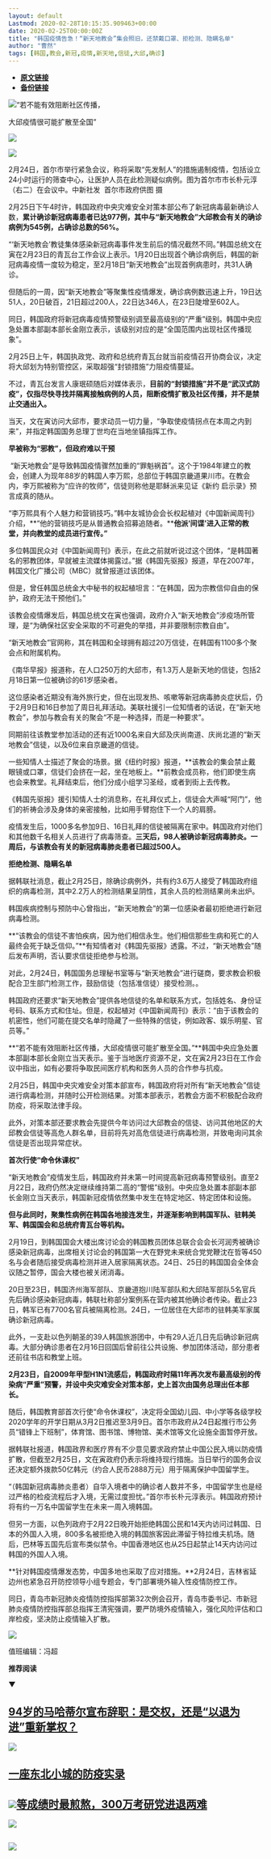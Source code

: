 ```yaml
---
layout: default
Lastmod: 2020-02-28T10:15:35.909463+00:00
date: 2020-02-25T00:00:00Z
title: "韩国疫情告急！“新天地教会”集会照旧，还禁戴口罩、拒检测、隐瞒名单"
author: "曹然"
tags: [韩国,教会,新冠,疫情,新天地,信徒,大邱,确诊]
---
```


* [**原文链接**](https://mp.weixin.qq.com/s/ykXnjJFnwlnnkeysxuqEqw)
* [**备份链接**](http://archive.is/0Pv6K)


![](/images/post/f41406ec9ad46136ba4493dadf70b2d1.jpg)“若不能有效阻断社区传播，

大邱疫情很可能扩散至全国”

![](/images/post/5068c0a7c0924f3c134f3186e9e4ae73.jpg)  

![](/images/post/666dff5fca7993a27694ca58876db014.jpg)

2月24日，首尔市举行紧急会议，称将采取“先发制人”的措施遏制疫情，包括设立24小时运行的筛查中心，让医护人员在此检测疑似病例。图为首尔市市长朴元淳（右二）在会议中。中新社发  首尔市政府供图 摄

2月25日下午4时许，韩国政府中央灾难安全对策本部公布了新冠病毒最新确诊人数，**累计确诊新冠病毒患者已达977例，其中与“新天地教会”大邱教会有关的确诊病例为545例，占确诊总数的56%。**

“‘新天地教会’教徒集体感染新冠病毒事件发生前后的情况截然不同。”韩国总统文在寅在2月23日的青瓦台工作会议上表示。1月20日出现首个确诊病例后，韩国的新冠病毒疫情一度较为稳定，至2月18日“新天地教会”出现首例病患时，共31人确诊。

但随后的一周，因“新天地教会”等聚集性疫情爆发，确诊病例数迅速上升，19日达51人，20日破百，21日超过200人，22日达346人，在23日陡增至602人。

同日，韩国政府将新冠病毒疫情预警级别调至最高级别的“严重”级别。韩国中央应急处置本部副本部长金刚立表示，该级别对应的是“全国范围内出现社区传播现象”。

2月25日上午，韩国执政党、政府和总统府青瓦台就当前疫情召开协商会议，决定将大邱划为特别管控区，采取超强“封锁措施”力阻疫情蔓延。

不过，青瓦台发言人康珉硕随后对媒体表示，**目前的“封锁措施”并不是“武汉式防疫”，仅指尽快寻找并隔离接触病例的人员，阻断疫情扩散及社区传播，并不是禁止交通出入。**

当天，文在寅访问大邱市，要求动员一切力量，“争取使疫情拐点在本周之内到来”，并指定韩国国务总理丁世均在当地坐镇指挥工作。

**早被称为“邪教”，但政府难以干预**  

 “新天地教会”是导致韩国疫情骤然加重的“罪魁祸首”。这个于1984年建立的教会，创建人为现年88岁的韩国人李万熙，总部位于韩国京畿道果川市。在教会内，李万熙被称为“应许的牧师”，信徒则称他是耶稣派来见证《新约 启示录》预言成真的随从。

“李万熙具有个人魅力和营销技巧。”韩中友城协会会长权起植对《中国新闻周刊》介绍，**“他的营销技巧是从普通教会招募追随者。****他派‘间谍’进入正常的教堂，并向教堂的成员进行宣传。”**

多位韩国民众对《中国新闻周刊》表示，在此之前就听说过这个团体，“是韩国著名的邪教团体，早就被主流媒体揭露过。”据《韩国先驱报》报道，早在2007年，韩国文化广播公司（MBC）就曾报道过该团体。

但是，曾任韩国总统金大中秘书的权起植坦言：“在韩国，因为宗教信仰自由的保护，政府无法干预他们。”

该教会疫情爆发后，韩国总统文在寅也强调，政府介入“新天地教会”涉疫场所管理，是“为确保社区安全采取的不可避免的举措，并非要限制宗教自由”。

“新天地教会”官网称，其在韩国和全球拥有超过20万信徒，在韩国有1100多个聚会点和附属机构。

《南华早报》报道称，在人口250万的大邱市，有1.3万人是新天地的信徒，包括2月18日第一位被确诊的61岁感染者。

这位感染者近期没有海外旅行史，但在出现发热、咳嗽等新冠病毒肺炎症状后，仍于2月9日和16日参加了周日礼拜活动。美联社援引一位知情者的话说，在“新天地教会”，参加与教会有关的聚会“不是一种选择，而是一种要求”。

同期前往该教堂参加活动的还有近1000名来自大邱及庆尚南道、庆尚北道的“新天地教会”信徒，以及6位来自京畿道的信徒。

一些知情人士描述了聚会的场景。据《纽约时报》报道，**该教会的集会禁止戴眼镜或口罩，信徒们会挤在一起，坐在地板上。**前教会成员称，他们即使生病也会来教堂。礼拜结束后，他们分成小组学习圣经，或者到街上去传教。

《韩国先驱报》援引知情人士的消息称，在礼拜仪式上，信徒会大声喊“阿门”，他们的祈祷会涉及身体的亲密接触，比如用手臂抱住下一个人的肩膀。

疫情发生后，1000多名参加9日、16日礼拜的信徒被隔离在家中。韩国政府对他们和其他数千名相关人员进行了病毒筛查。**三天后，98人被确诊新冠病毒肺炎。一周后，与该教会有关的新冠病毒肺炎患者已超过500人。**

**拒绝检测、隐瞒名单**

据韩联社消息，截止2月25日，除确诊病例外，共有约3.6万人接受了韩国政府组织的病毒检测，其中2.2万人的检测结果呈阴性，其余人员的检测结果尚未出炉。

韩国疾病控制与预防中心曾指出，“新天地教会”的第一位感染者最初拒绝进行新冠病毒检测。

**“该教会的信徒不害怕疾病，因为他们相信永生。他们相信那些生病和死亡的人最终会死于缺乏信仰。”**有知情者对《韩国先驱报》透露。不过，“新天地教会”随后发布声明，否认要求信徒拒绝参与检测。

对此，2月24日，韩国国务总理秘书室等与“新天地教会”进行磋商，要求教会积极配合卫生部门检测工作，鼓励信徒（包括准信徒）接受检测。。

韩国政府还要求“新天地教会”提供各地信徒的名单和联系方式，包括姓名、身份证号码、联系方式和住址。但是，权起植对《中国新闻周刊》表示：“由于该教会的机密性，他们可能在提交名单时隐藏了一些特殊的信徒，例如政客、娱乐明星、官员等。”

**“若不能有效阻断社区传播，大邱疫情很可能扩散至全国。”**韩国中央应急处置本部副本部长金刚立当天表示。鉴于当地医疗资源不足，文在寅2月23日在工作会议中指出，如有必要将争取民间医疗机构和医务人员的合作参与抗疫。

2月25日，韩国中央灾难安全对策本部宣布，韩国政府将对所有“新天地教会”信徒进行病毒检测，并随时公开检测结果。对策本部表示，若教会方面不积极配合政府防疫，将采取法律手段。

此外，对策本部还要求教会先提供今年访问过大邱教会的信徒、访问其他地区的大邱教会信徒等高危人群名单，目前将先对高危信徒进行病毒检测，并致电询问其余信徒是否出现异常症状。

**首次行使“命令休课权”**  

“新天地教会”疫情发生后，韩国政府并未第一时间提高新冠病毒预警级别。直至2月22日，政府仍然决定继续维持第二高的“警惕”级别。中央应急处置本部副本部长金刚立当天表示，韩国新冠疫情依然集中发生在特定地区、特定团体和设施。

**但与此同时，聚集性病例在韩国各地接连发生，并逐渐影响到韩国军队、驻韩美军、韩国国会和总统府青瓦台等机构。**

2月19日，到韩国国会大楼出席讨论会的韩国教员团体总联合会会长河润秀被确诊感染新冠病毒，出席相关讨论会的韩国第一大在野党未来统合党党鞭沈在哲等450名与会者随后接受病毒检测并进入居家隔离状态。24日、25日的韩国国会全体会议随之暂停，国会大楼也被关闭消毒。

20日至23日，韩国济州海军部队、京畿道抱川陆军部队和大邱陆军部队5名官兵先后确诊感染新冠病毒，韩联社称部分案例系在营内被其他确诊者传染。截止23日，韩军已有7700名官兵被隔离检测。24日，一位居住在大邱市的驻韩美军家属确诊新冠病毒。

此外，一支赴以色列朝圣的39人韩国旅游团中，中有29人近几日先后确诊新冠病毒。大部分确诊患者在2月16日回国后曾前往公共设施、参加团体活动，部分患者还前往书店和教堂上班。

**2月23日，自2009年甲型H1N1流感后，韩国政府时隔11年再次发布最高级别的传染病“严重”预警，并设中央灾难安全对策本部，史上首次由国务总理出任本部长。**

随后，韩国教育部首次行使“命令休课权”，决定将全国幼儿园、中小学等各级学校2020学年的开学日期从3月2日推迟至3月9日。首尔市政府从24日起推行市公务员“错锋上下班制”，体育馆、图书馆、博物馆、美术馆等文化设施全面暂停开放。

据韩联社报道，韩国政界和医疗界有不少意见要求政府禁止中国公民入境以防疫情扩散，但截至2月25日，文在寅政府仍表示将维持现行措施。当日举行的国务会议还决定额外拨款50亿韩元（约合人民币2888万元）用于隔离保护中国留学生。

“（韩国新冠病毒肺炎患者）自华入境者中的确诊者人数并不多，中国留学生也是经过严格的检疫流程后才入境，无需过度担忧。”首尔市长朴元淳表示。韩国政府预计将有约一万名中国留学生在未来一周入境韩国。

但另一方面，以色列政府于2月22日晚开始拒绝韩国公民和14天内访问过韩国、日本的外国人入境，800多名被拒绝入境的韩国旅客因此滞留于特拉维夫机场。随后，巴林等五国先后宣布类似禁令。中国香港地区也从25日起禁止14天内访问过韩国的外国人入境。

**针对韩国疫情爆发态势，中国多地也采取了应对措施。**2月24日，吉林省延边州也紧急召开防控领导小组专题会，专门部署境外输入性疫情防控工作。

同日，青岛市新冠肺炎疫情防控指挥部第32次例会召开，青岛市委书记、市新冠肺炎疫情防控指挥部总指挥王清宪强调，要严防境外疫情输入，强化风险评估和口岸检疫，坚决防止疫情输入扩散。

![](/images/post/e0175dcb54793e15aecf63c20f19f18d.jpg)

  

值班编辑：冯超  

  

**推荐阅读**

▼

[**94岁的马哈蒂尔宣布辞职：**](http://mp.weixin.qq.com/s?__biz=MjM5MDU1Mzg3Mw==&mid=2651250985&idx=1&sn=96ab20af44a17612f846199ede0a9a45&chksm=bdb143578ac6ca4170bf2cc617c6c86ec907c5164def30274dd4eb85f8c1399b225a621850c5&scene=21#wechat_redirect)[**是交权，还是“以退为进”重新掌权？**](http://mp.weixin.qq.com/s?__biz=MjM5MDU1Mzg3Mw==&mid=2651250985&idx=1&sn=96ab20af44a17612f846199ede0a9a45&chksm=bdb143578ac6ca4170bf2cc617c6c86ec907c5164def30274dd4eb85f8c1399b225a621850c5&scene=21#wechat_redirect)
----------------------------------------------------------------------------------------------------------------------------------------------------------------------------------------------------------------------------------------------------------------------------------------------------------------------------------------------------------------------------------------------------------------------------------------------------------------------------------------

[![](/images/post/97007261dcd154dcf70e4aafb025fd3a.jpg)](http://mp.weixin.qq.com/s?__biz=MjM5MDU1Mzg3Mw==&mid=2651250985&idx=1&sn=96ab20af44a17612f846199ede0a9a45&chksm=bdb143578ac6ca4170bf2cc617c6c86ec907c5164def30274dd4eb85f8c1399b225a621850c5&scene=21#wechat_redirect)  

[**一座东北小城的防疫实录**](http://mp.weixin.qq.com/s?__biz=MjM5MDU1Mzg3Mw==&mid=2651250958&idx=1&sn=9fc2c87b200de79f377fe826e2cd354e&chksm=bdb143708ac6ca66ad14871164886ac4e33132ab79dd77e1356f57e0aac8c160268d2dda9e1e&scene=21#wechat_redirect)
----------------------------------------------------------------------------------------------------------------------------------------------------------------------------------------------------------------------------------------

[![](/images/post/80760c73df6ceceb7dccc6a27ee100fd.jpg)](http://mp.weixin.qq.com/s?__biz=MjM5MDU1Mzg3Mw==&mid=2651250958&idx=1&sn=9fc2c87b200de79f377fe826e2cd354e&chksm=bdb143708ac6ca66ad14871164886ac4e33132ab79dd77e1356f57e0aac8c160268d2dda9e1e&scene=21#wechat_redirect)[**等成绩时最煎熬，300万考研党进退两难**](http://mp.weixin.qq.com/s?__biz=MjM5MDU1Mzg3Mw==&mid=2651250888&idx=1&sn=4024bc766bc3c5c63bce3d4bc1f8222f&chksm=bdb142b68ac6cba03f3136a4424afc46c3a7fa8bf82db5f5d4f1e7ed0af7ad0ae9b5132abbb5&scene=21#wechat_redirect)
-----------------------------------------------------------------------------------------------------------------------------------------------------------------------------------------------------------------------------------------------------------------------------------------------------------------------------------------------------------------------------------------------------------------------------------------------------------------------------------------------------------------------------------------------------------------------------------------------------------------------

[![](/images/post/425b5a6a342c50f1793a0322d13cb58f.jpg)](http://mp.weixin.qq.com/s?__biz=MjM5MDU1Mzg3Mw==&mid=2651250888&idx=1&sn=4024bc766bc3c5c63bce3d4bc1f8222f&chksm=bdb142b68ac6cba03f3136a4424afc46c3a7fa8bf82db5f5d4f1e7ed0af7ad0ae9b5132abbb5&scene=21#wechat_redirect)

![](/images/post/e7d75581cc05b5b4850558294bf97f5f.jpg)
--------------------------------------------------------------------------------------------------------------------------------------------------------


